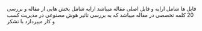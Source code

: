 فایل ها شامل ارایه و فایل اصلی مقاله میباشد
ارایه شامل بخش هایی از مقاله و بررسی 20 کلمه تخصصی در مقاله میباشد که به بررسی تاثیر هوش مصنوعی در مدیریت کسب و کار میپردازد
با تشکر

